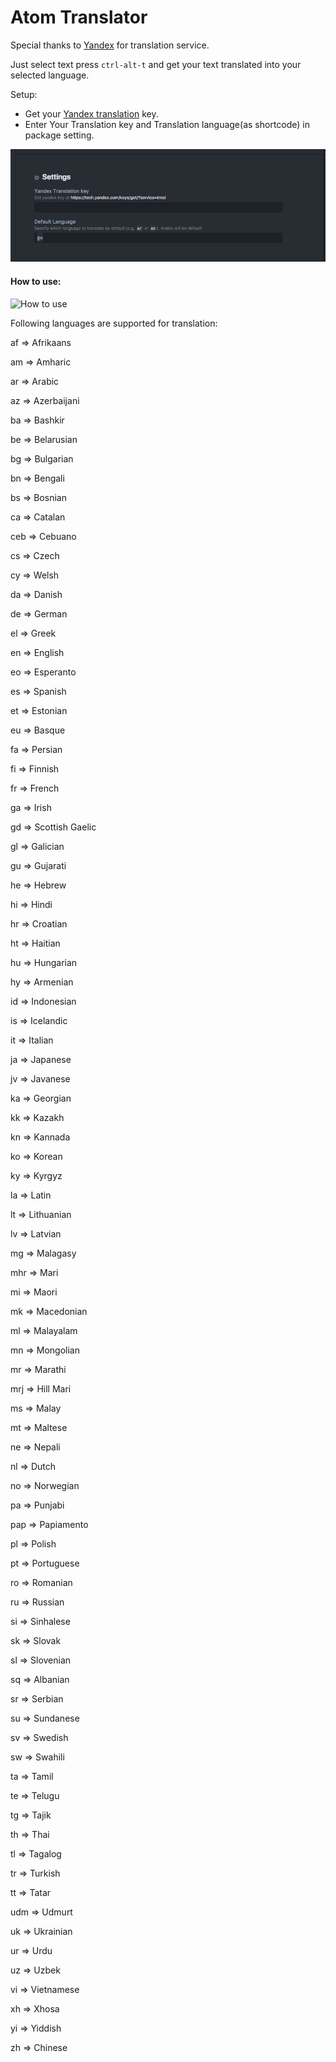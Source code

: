 # Atom Translator

Special thanks to [Yandex](https://translate.yandex.com/) for translation service.

Just select text press `ctrl-alt-t` and get your text translated into your selected language.

Setup:
* Get your [Yandex translation](https://tech.yandex.com/keys/get/?service=trnsl) key.
* Enter Your Translation key and Translation language(as shortcode) in package setting.

![Setting](https://raw.githubusercontent.com/bhaskardabhi/atom-translator/master/setting.png)

#### How to use:
![How to use](http://i.imgur.com/9ecJBPU.gif)

Following languages are supported for translation:

af => Afrikaans

am => Amharic

ar => Arabic

az => Azerbaijani

ba => Bashkir

be => Belarusian

bg => Bulgarian

bn => Bengali

bs => Bosnian

ca => Catalan

ceb => Cebuano

cs => Czech

cy => Welsh

da => Danish

de => German

el => Greek

en => English

eo => Esperanto

es => Spanish

et => Estonian

eu => Basque

fa => Persian

fi => Finnish

fr => French

ga => Irish

gd => Scottish Gaelic

gl => Galician

gu => Gujarati

he => Hebrew

hi => Hindi

hr => Croatian

ht => Haitian

hu => Hungarian

hy => Armenian

id => Indonesian

is => Icelandic

it => Italian

ja => Japanese

jv => Javanese

ka => Georgian

kk => Kazakh

kn => Kannada

ko => Korean

ky => Kyrgyz

la => Latin

lt => Lithuanian

lv => Latvian

mg => Malagasy

mhr => Mari

mi => Maori

mk => Macedonian

ml => Malayalam

mn => Mongolian

mr => Marathi

mrj => Hill Mari

ms => Malay

mt => Maltese

ne => Nepali

nl => Dutch

no => Norwegian

pa => Punjabi

pap => Papiamento

pl => Polish

pt => Portuguese

ro => Romanian

ru => Russian

si => Sinhalese

sk => Slovak

sl => Slovenian

sq => Albanian

sr => Serbian

su => Sundanese

sv => Swedish

sw => Swahili

ta => Tamil

te => Telugu

tg => Tajik

th => Thai

tl => Tagalog

tr => Turkish

tt => Tatar

udm => Udmurt

uk => Ukrainian

ur => Urdu

uz => Uzbek

vi => Vietnamese

xh => Xhosa

yi => Yiddish

zh => Chinese

